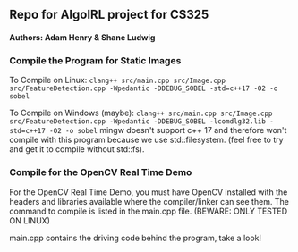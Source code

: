 ## Repo for AlgoIRL project for CS325

#### Authors: Adam Henry & Shane Ludwig

### Compile the Program for Static Images
To Compile on Linux: `clang++ src/main.cpp src/Image.cpp src/FeatureDetection.cpp -Wpedantic -DDEBUG_SOBEL -std=c++17 -O2 -o sobel`

To Compile on Windows (maybe): `clang++ src/main.cpp src/Image.cpp src/FeatureDetection.cpp -Wpedantic -DDEBUG_SOBEL -lcomdlg32.lib -std=c++17 -O2 -o sobel`
mingw doesn't support c++ 17 and therefore won't compile with this program because we use std::filesystem. (feel free to try and get it to compile without std::fs).

### Compile for the OpenCV Real Time Demo
For the OpenCV Real Time Demo, you must have OpenCV installed with the headers and libraries available where the compiler/linker can see them. The command to compile is listed in the main.cpp file. (BEWARE: ONLY TESTED ON LINUX)

main.cpp contains the driving code behind the program, take a look!
